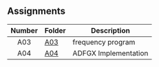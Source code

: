 ## Assignments

| Number | Folder | Description |
| :----: | ------ | ----------- |
| A03 | <a href="https://github.com/Kyrie-Ma/4663-Cryptography-Ma/tree/master/Assignments/A03" >  A03 | frequency program |
| A04 | <a href="https://github.com/Kyrie-Ma/4663-Cryptography-Ma/tree/master/Assignments/A04" >  A04 | ADFGX Implementation |

